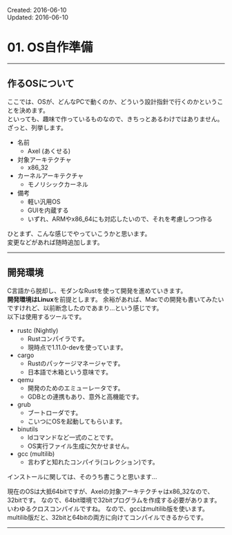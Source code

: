 Created: 2016-06-10  
Updated: 2016-06-10

# 01. OS自作準備
***



## 作るOSについて
ここでは、OSが、どんなPCで動くのか、どういう設計指針で行くのかということを決めます。  
といっても、趣味で作っているものなので、きちっとあるわけではありません。  
ざっと、列挙します。

* 名前
    * Axel (あくせる)
* 対象アーキテクチャ
    * x86_32
* カーネルアーキテクチャ
    * モノリシックカーネル
* 備考
    * 軽い汎用OS
    * GUIを内蔵する
    * いずれ、ARMやx86_64にも対応したいので、それを考慮しつつ作る

ひとまず、こんな感じでやっていこうかと思います。  
変更などがあれば随時追加します。
***


## 開発環境
C言語から脱却し、モダンなRustを使って開発を進めていきます。  
**開発環境はLinux**を前提とします。
余裕があれば、Macでの開発も書いてみたいですけれど、以前断念したのであまり…という感じです。  
以下は使用するツールです。

* rustc (Nightly)
    * Rustコンパイラです。
    * 現時点で1.11.0-devを使っています。
* cargo
    * Rustのパッケージマネージャです。
    * 日本語で木箱という意味です。
* qemu
    * 開発のためのエミューレータです。
    * GDBとの連携もあり、意外と高機能です。
* grub
    * ブートローダです。
    * こいつにOSを起動してもらいます。
* binutils
    * ldコマンドなど一式のことです。
    * OS実行ファイル生成に欠かせません。
* gcc (multilib)
    * 言わずと知れたコンパイラ(コレクション)です。

インストールに関しては、そのうち書こうと思います…

現在のOSは大抵64bitですが、Axelの対象アーキテクチャはx86_32なので、32bitです。
なので、64bit環境で32bitプログラムを作成する必要があります。
いわゆるクロスコンパイルですね。
なので、gccはmultilib版を使います。
multilib版だと、32bitと64bitの両方に向けてコンパイルできるからです。
***
